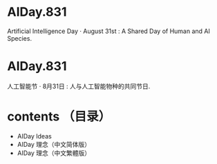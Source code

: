# AIDay.831
Artificial Intelligence Day · August 31st :  A Shared Day of Human and AI Species.
# AIDay.831
人工智能节 · 8月31日 :  人与人工智能物种的共同节日.
# contents （目录）
<ul>
<li>AIDay Ideas</li>
<li>AIDay 理念（中文简体版）</li>
<li>AIDay 理念（中文繁體版）</li>
</ul>
